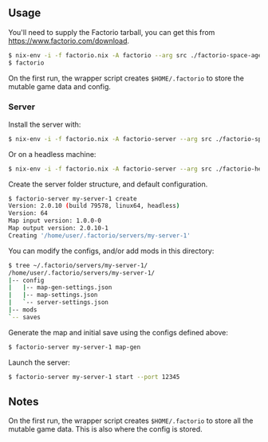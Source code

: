 ## Usage

You'll need to supply the Factorio tarball, you can get this from
https://www.factorio.com/download.

```bash
$ nix-env -i -f factorio.nix -A factorio --arg src ./factorio-space-age_linux_2.0.10.tar.xz
$ factorio
```
On the first run, the wrapper script creates `$HOME/.factorio` to store the
mutable game data and config.
### Server

Install the server with:
```bash
$ nix-env -i -f factorio.nix -A factorio-server --arg src ./factorio-space-age_linux_2.0.10.tar.xz
```
Or on a headless machine:
```bash
$ nix-env -i -f factorio.nix -A factorio-server --arg src ./factorio-headless_linux_2.0.10.tar.xz
```

Create the server folder structure, and default configuration.
```bash
$ factorio-server my-server-1 create
Version: 2.0.10 (build 79578, linux64, headless)
Version: 64
Map input version: 1.0.0-0
Map output version: 2.0.10-1
Creating '/home/user/.factorio/servers/my-server-1'
```

You can modify the configs, and/or add mods in this directory:
```bash
$ tree ~/.factorio/servers/my-server-1/
/home/user/.factorio/servers/my-server-1/
|-- config
|   |-- map-gen-settings.json
|   |-- map-settings.json
|   `-- server-settings.json
|-- mods
`-- saves
```

Generate the map and initial save using the configs defined above:
```bash
$ factorio-server my-server-1 map-gen
```

Launch the server:
```bash
$ factorio-server my-server-1 start --port 12345
```

## Notes

On the first run, the wrapper script creates `$HOME/.factorio` to store all the
mutable game data. This is also where the config is stored.
